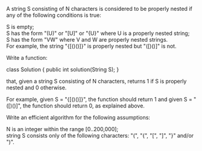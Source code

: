 A string S consisting of N characters is considered to be properly nested if any of the following conditions is true:  
  
S is empty;  
S has the form "(U)" or "[U]" or "{U}" where U is a properly nested string;  
S has the form "VW" where V and W are properly nested strings.  
For example, the string "{[()()]}" is properly nested but "([)()]" is not.  
  
Write a function:  
  
class Solution { public int solution(String S); }  
  
that, given a string S consisting of N characters, returns 1 if S is properly nested and 0 otherwise.  
  
For example, given S = "{[()()]}", the function should return 1 and given S = "([)()]", the function should return 0, as explained above.  
  
Write an efficient algorithm for the following assumptions:  
  
N is an integer within the range [0..200,000];  
string S consists only of the following characters: "(", "{", "[", "]", "}" and/or ")".